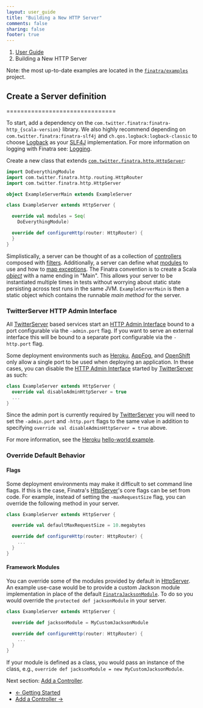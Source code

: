 ```yaml
---
layout: user_guide
title: "Building a New HTTP Server"
comments: false
sharing: false
footer: true
---
```


<ol class="breadcrumb">
  <li><a href="/finatra/user-guide">User Guide</a></li>
  <li class="active">Building a New HTTP Server</li>
</ol>

Note: the most up-to-date examples are located in the [`finatra/examples`](https://github.com/twitter/finatra/tree/master/examples) project.

## <a class="anchor" name="server-definition">Create a Server definition</a>
===============================

To start, add a dependency on the `com.twitter.finatra:finatra-http_{scala-version}` library. We also highly recommend depending on `com.twitter.finatra:finatra-slf4j` and `ch.qos.logback:logback-classic` to choose [Logback](http://logback.qos.ch/) as your [SLF4J](http://www.slf4j.org/manual.html) implementation. For more information on logging with Finatra see: [Logging](/finatra/user-guide/logging).

Create a new class that extends [`com.twitter.finatra.http.HttpServer`](https://github.com/twitter/finatra/blob/master/http/src/main/scala/com/twitter/finatra/http/HttpServer.scala):

```scala
import DoEverythingModule
import com.twitter.finatra.http.routing.HttpRouter
import com.twitter.finatra.http.HttpServer

object ExampleServerMain extends ExampleServer

class ExampleServer extends HttpServer {

  override val modules = Seq(
    DoEverythingModule)

  override def configureHttp(router: HttpRouter) {
  }
}
```
<div></div>

Simplistically, a server can be thought of as a collection of [controllers](#add-controller) composed with [filters](#add-filters). Additionally, a server can define what  [modules](/finatra/user-guide/getting-started#modules) to use and how to [map exceptions](#exception-mapper). The Finatra convention is to create a Scala [*object*](https://twitter.github.io/scala_school/basics2.html#object) with a name ending in "Main". This allows your server to be instantiated multiple times in tests without worrying about static state persisting across test runs in the same JVM. `ExampleServerMain` is then a static object which contains the runnable *main method* for the server.

### TwitterServer HTTP Admin Interface

All [TwitterServer](https://github.com/twitter/twitter-server) based services start an [HTTP Admin Interface](https://twitter.github.io/twitter-server/Features.html#http-admin-interface) bound to a port configurable via the `-admin.port` flag. If you want to serve an external interface this will be bound to a separate port configurable via the `-http.port` flag.

Some deployment environments such as [Heroku](https://www.heroku.com/), [AppFog](https://www.appfog.com/), and [OpenShift](https://www.openshift.com) only allow a single port to be used when deploying an application. In these cases, you can disable the [HTTP Admin Interface](https://twitter.github.io/twitter-server/Features.html#http-admin-interface) started by [TwitterServer](https://github.com/twitter/twitter-server) as such:

```scala
class ExampleServer extends HttpServer {
  override val disableAdminHttpServer = true
  ...
}
```
<div></div>

Since the admin port is currently required by [TwitterServer](https://github.com/twitter/twitter-server) you will need to set the `-admin.port` and `-http.port` flags to the same value in addition to specifying `override val disableAdminHttpServer = true` above.

For more information, see the [Heroku](https://www.heroku.com/) [hello-world example](https://github.com/twitter/finatra/tree/master/examples/hello-world-heroku).

### <a class="anchor" name="override-defaults">Override Default Behavior</a>

#### <a class="anchor" name="setting-flags-from-code">Flags</a>
Some deployment environments may make it difficult to set command line flags. If this is the case, Finatra's [HttpServer](https://github.com/twitter/finatra/blob/master/http/src/main/scala/com/twitter/finatra/http/HttpServer.scala)'s core flags can be set from code.
For example, instead of setting the `-maxRequestSize` flag, you can override the following method in your server.

```scala
class ExampleServer extends HttpServer {

  override val defaultMaxRequestSize = 10.megabytes

  override def configureHttp(router: HttpRouter) {
    ...
  }
}
```
<div></div>

#### <a class="anchor" name="default-modules">Framework Modules</a>

You can override some of the modules provided by default in [HttpServer](https://github.com/twitter/finatra/blob/master/http/src/main/scala/com/twitter/finatra/http/HttpServer.scala). An example use-case would be to provide a custom Jackson module implementation in place of the default [`FinatraJacksonModule`](https://github.com/twitter/finatra/blob/master/jackson/src/main/scala/com/twitter/finatra/json/modules/FinatraJacksonModule.scala). To do so you would override the `protected def jacksonModule` in your server.

```scala
class ExampleServer extends HttpServer {

  override def jacksonModule = MyCustomJacksonModule

  override def configureHttp(router: HttpRouter) {
    ...
  }
}
```
<div></div>

If your module is defined as a class, you would pass an instance of the class, e.g., `override def jacksonModule = new MyCustomJacksonModule`.

Next section: [Add a Controller](/finatra/user-guide/build-new-http-server/controller.html).

<nav>
  <ul class="pager">
    <li class="previous"><a href="/finatra/user-guide/getting-started"><span aria-hidden="true">&larr;</span>&nbsp;Getting&nbsp;Started</a></li>
    <li class="next"><a href="/finatra/user-guide/build-new-http-server/controller.html">Add&nbsp;a&nbsp;Controller&nbsp;<span aria-hidden="true">&rarr;</span></a></li>
  </ul>
</nav>
